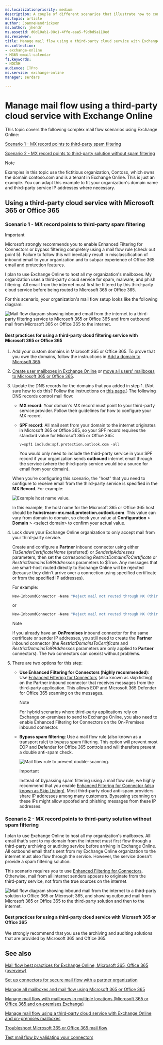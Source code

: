 ```yaml
---
ms.localizationpriority: medium
description: A couple of different scenarios that illustrate how to configure Exchange Online mail flow through a third-party cloud service.
ms.topic: article
author: JoanneHendrickson
ms.author: jhendr
ms.assetid: d0d10ab1-08c1-4ffe-aaa5-f9dbd9a118ed
ms.reviewer: 
title: Manage mail flow using a third-party cloud service with Exchange Online
ms.collection: 
- exchange-online
- M365-email-calendar
f1.keywords:
- NOCSH
audience: ITPro
ms.service: exchange-online
manager: serdars

---
```


# Manage mail flow using a third-party cloud service with Exchange Online

This topic covers the following complex mail flow scenarios using Exchange Online:

[Scenario 1 - MX record points to third-party spam filtering](#scenario-1---mx-record-points-to-third-party-spam-filtering)

[Scenario 2 - MX record points to third-party solution without spam filtering](#scenario-2---mx-record-points-to-third-party-solution-without-spam-filtering)

> [!NOTE]
> Examples in this topic use the fictitious organization, Contoso, which owns the domain contoso.com and is a tenant in Exchange Online. This is just an example. You can adapt this example to fit your organization's domain name and third-party service IP addresses where necessary.

## Using a third-party cloud service with Microsoft 365 or Office 365

### Scenario 1 - MX record points to third-party spam filtering
  > [!IMPORTANT]
  > Microsoft strongly recommends you to enable Enhanced Filtering for Connectors or bypass filtering completely using a mail flow rule (check out point 5). Failure to follow this will inevitably result in misclassification of inbound email to your organization and to subpar experience of Office 365 email and protection features.

I plan to use Exchange Online to host all my organization's mailboxes. My organization uses a third-party cloud service for spam, malware, and phish filtering. All email from the internet must first be filtered by this third-party cloud service before being routed to Microsoft 365 or Office 365.

For this scenario, your organization's mail flow setup looks like the following diagram:

![Mail flow diagram showing inbound email from the internet to a third-party filtering service to Microsoft 365 or Office 365 and from outbound mail from Microsoft 365 or Office 365 to the internet.](../media/a8ee0cd5-6a4c-4e57-9030-0f233def25f3v2.png)

#### Best practices for using a third-party cloud filtering service with Microsoft 365 or Office 365

1. Add your custom domains in Microsoft 365 or Office 365. To prove that you own the domains, follow the instructions in [Add a domain to Microsoft 365](/microsoft-365/admin/setup/add-domain).

2. [Create user mailboxes in Exchange Online](../recipients-in-exchange-online/create-user-mailboxes.md) or [move all users' mailboxes to Microsoft 365 or Office 365](../mailbox-migration/mailbox-migration.md).

3. Update the DNS records for the domains that you added in step 1. (Not sure how to do this? Follow the instructions on [this page](/microsoft-365/admin/get-help-with-domains/create-dns-records-at-any-dns-hosting-provider).) The following DNS records control mail flow:

   - **MX record**: Your domain's MX record must point to your third-party service provider. Follow their guidelines for how to configure your MX record.

   - **SPF record**: All mail sent from your domain to the internet originates in Microsoft 365 or Office 365, so your SPF record requires the standard value for Microsoft 365 or Office 365:

     ```text
     v=spf1 include:spf.protection.outlook.com -all
     ```

     You would only need to include the third-party service in your SPF record if your organization sends **outbound** internet email through the service (where the third-party service would be a source for email from your domain).

   When you're configuring this scenario, the "host" that you need to configure to receive email from the third-party service is specified in the **MX Record**. For example:

   ![Example host name value.](../media/ThirdPartyHostconfig.png)

   In this example, the host name for the Microsoft 365 or Office 365 host should be **hubstream-mx.mail.protection.outlook.com**. This value can vary from domain to domain, so check your value at **Configuration** \> **Domain** \> \<select domain\> to confirm your actual value.

4. Lock down your Exchange Online organization to only accept mail from your third-party service.

   Create and configure a **Partner** inbound connector using either *TlsSenderCertificateName* (preferred) or *SenderIpAddresses* parameters, then set the corresponding *RestrictDomainsToCertificate* or *RestrictDomainsToIPAddresses* parameters to $True. Any messages that are smart-host routed directly to Exchange Online will be rejected (because they didn't arrive over a connection using specified certificate or from the specified IP addresses). 

   For example:

   ```powershell
   New-InboundConnector -Name "Reject mail not routed through MX (third-party service name)" -ConnectorType Partner -SenderDomains * -RestrictDomainsToCertificate $true -TlsSenderCertificateName *.contoso.com -RequireTls $true
   ```

   or

   ```powershell
   New-InboundConnector -Name "Reject mail not routed through MX (third-party service name)" -ConnectorType Partner -SenderDomains * -RestrictDomainsToIPAddresses $true -SenderIpAddresses <#static list of on-premises IPs or IP ranges of the third-party service>
   ```

   > [!NOTE]
   > If you already have an **OnPremises** inbound connector for the same certificate or sender IP addresses, you still need to create the  **Partner** inbound connector (the *RestrictDomainsToCertificate* and *RestrictDomainsToIPAddresses* parameters are only applied to **Partner** connectors). The two connectors can coexist without problems.

5. There are two options for this step:

   - **Use Enhanced Filtering for Connectors (highly recommended)**: Use [Enhanced Filtering for Connectors](use-connectors-to-configure-mail-flow/enhanced-filtering-for-connectors.md) (also known as skip listing) on the Partner inbound connector that receives messages from the third-party application. This allows EOP and Microsoft 365 Defender for Office 365 scanning on the messages.

     > [!NOTE]
     > For hybrid scenarios where third-party applications rely on Exchange on-premises to send to Exchange Online, you also need to enable Enhanced Filtering for Connectors on the On-Premises inbound connector.

   - **Bypass spam filtering**: Use a mail flow rule (also known as a transport rule) to bypass spam filtering. This option will prevent most EOP and Defender for Office 365 controls and will therefore prevent a double anti-spam check.

     ![Mail flow rule to prevent double-scanning.](../media/TransportRuleFor3rdParty.png)

     > [!IMPORTANT]
     > Instead of bypassing spam filtering using a mail flow rule, we highly recommend that you enable [Enhanced Filtering for Connector (also known as Skip Listing)](use-connectors-to-configure-mail-flow/enhanced-filtering-for-connectors.md). Most third-party cloud anti-spam providers share IP addresses among many customers. Bypassing scanning on these IPs might allow spoofed and phishing messages from these IP addresses.

### Scenario 2 - MX record points to third-party solution without spam filtering

I plan to use Exchange Online to host all my organization's mailboxes. All email that's sent to my domain from the internet must first flow through a third-party archiving or auditing service before arriving in Exchange Online. All outbound email that's sent from my Exchange Online organization to the internet must also flow through the service. However, the service doesn't provide a spam filtering solution.

This scenario requires you to use [Enhanced Filtering for Connectors](use-connectors-to-configure-mail-flow/enhanced-filtering-for-connectors.md). Otherwise, mail from all internet senders appears to originate from the third-party service, not from the true sources on the internet.

![Mail flow diagram showing inbound mail from the internet to a third-party solution to Office 365 or Microsoft 365, and showing outbound mail from Microsoft 365 or Office 365 to the third-party solution and then to the internet.](../media/05300b2e-1223-4eb2-87df-b3370fac9f91_2.png)

#### Best practices for using a third-party cloud service with Microsoft 365 or Office 365

We strongly recommend that you use the archiving and auditing solutions that are provided by Microsoft 365 and Office 365.

## See also

[Mail flow best practices for Exchange Online, Microsoft 365, Office 365 (overview)](mail-flow-best-practices.md)

[Set up connectors for secure mail flow with a partner organization](use-connectors-to-configure-mail-flow/set-up-connectors-for-secure-mail-flow-with-a-partner.md)

[Manage all mailboxes and mail flow using Microsoft 365 or Office 365](manage-mailboxes-using-microsoft-365-or-office-365.md)

[Manage mail flow with mailboxes in multiple locations (Microsoft 365 or Office 365 and on-premises Exchange)](manage-mail-flow-for-multiple-locations.md)

[Manage mail flow using a third-party cloud service with Exchange Online and on-premises mailboxes](manage-mail-flow-on-office-365-and-on-prem.md)

[Troubleshoot Microsoft 365 or Office 365 mail flow](troubleshoot-mail-flow.md)

[Test mail flow by validating your connectors](test-mail-flow.md)
